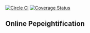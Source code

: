 [![Circle CI](https://circleci.com/gh/arpheno/pepeight.svg?style=svg)](https://circleci.com/gh/arpheno/pepeight)
[![Coverage Status](https://coveralls.io/repos/arpheno/pepeight/badge.svg?branch=master&service=github)](https://coveralls.io/github/arpheno/pepeight?branch=master)

Online Pepeightification
------------------------


